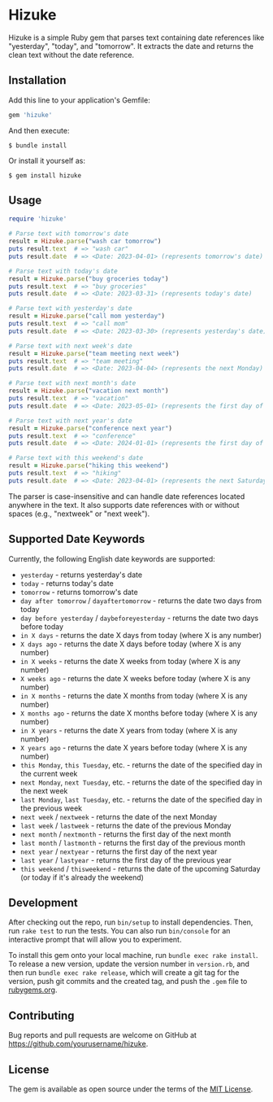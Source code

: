 # Hizuke

Hizuke is a simple Ruby gem that parses text containing date references like "yesterday", "today", and "tomorrow". It extracts the date and returns the clean text without the date reference.

## Installation

Add this line to your application's Gemfile:

```ruby
gem 'hizuke'
```

And then execute:

```
$ bundle install
```

Or install it yourself as:

```
$ gem install hizuke
```

## Usage

```ruby
require 'hizuke'

# Parse text with tomorrow's date
result = Hizuke.parse("wash car tomorrow")
puts result.text  # => "wash car"
puts result.date  # => <Date: 2023-04-01> (represents tomorrow's date)

# Parse text with today's date
result = Hizuke.parse("buy groceries today")
puts result.text  # => "buy groceries"
puts result.date  # => <Date: 2023-03-31> (represents today's date)

# Parse text with yesterday's date
result = Hizuke.parse("call mom yesterday")
puts result.text  # => "call mom"
puts result.date  # => <Date: 2023-03-30> (represents yesterday's date)

# Parse text with next week's date
result = Hizuke.parse("team meeting next week")
puts result.text  # => "team meeting"
puts result.date  # => <Date: 2023-04-04> (represents the next Monday)

# Parse text with next month's date
result = Hizuke.parse("vacation next month")
puts result.text  # => "vacation"
puts result.date  # => <Date: 2023-05-01> (represents the first day of the next month)

# Parse text with next year's date
result = Hizuke.parse("conference next year")
puts result.text  # => "conference"
puts result.date  # => <Date: 2024-01-01> (represents the first day of the next year)

# Parse text with this weekend's date
result = Hizuke.parse("hiking this weekend")
puts result.text  # => "hiking"
puts result.date  # => <Date: 2023-04-01> (represents the next Saturday)
```

The parser is case-insensitive and can handle date references located anywhere in the text. It also supports date references with or without spaces (e.g., "nextweek" or "next week").

## Supported Date Keywords

Currently, the following English date keywords are supported:

- `yesterday` - returns yesterday's date
- `today` - returns today's date
- `tomorrow` - returns tomorrow's date
- `day after tomorrow` / `dayaftertomorrow` - returns the date two days from today
- `day before yesterday` / `daybeforeyesterday` - returns the date two days before today
- `in X days` - returns the date X days from today (where X is any number)
- `X days ago` - returns the date X days before today (where X is any number)
- `in X weeks` - returns the date X weeks from today (where X is any number)
- `X weeks ago` - returns the date X weeks before today (where X is any number)
- `in X months` - returns the date X months from today (where X is any number)
- `X months ago` - returns the date X months before today (where X is any number)
- `in X years` - returns the date X years from today (where X is any number)
- `X years ago` - returns the date X years before today (where X is any number)
- `this Monday`, `this Tuesday`, etc. - returns the date of the specified day in the current week
- `next Monday`, `next Tuesday`, etc. - returns the date of the specified day in the next week
- `last Monday`, `last Tuesday`, etc. - returns the date of the specified day in the previous week
- `next week` / `nextweek` - returns the date of the next Monday
- `last week` / `lastweek` - returns the date of the previous Monday
- `next month` / `nextmonth` - returns the first day of the next month
- `last month` / `lastmonth` - returns the first day of the previous month
- `next year` / `nextyear` - returns the first day of the next year
- `last year` / `lastyear` - returns the first day of the previous year
- `this weekend` / `thisweekend` - returns the date of the upcoming Saturday (or today if it's already the weekend)

## Development

After checking out the repo, run `bin/setup` to install dependencies. Then, run `rake test` to run the tests. You can also run `bin/console` for an interactive prompt that will allow you to experiment.

To install this gem onto your local machine, run `bundle exec rake install`. To release a new version, update the version number in `version.rb`, and then run `bundle exec rake release`, which will create a git tag for the version, push git commits and the created tag, and push the `.gem` file to [rubygems.org](https://rubygems.org).

## Contributing

Bug reports and pull requests are welcome on GitHub at https://github.com/yourusername/hizuke.

## License

The gem is available as open source under the terms of the [MIT License](https://opensource.org/licenses/MIT). 